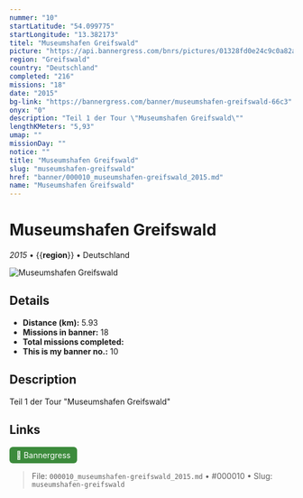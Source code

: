 ```yaml
---
nummer: "10"
startLatitude: "54.099775"
startLongitude: "13.382173"
titel: "Museumshafen Greifswald"
picture: "https://api.bannergress.com/bnrs/pictures/01328fd0e24c9c0a82a36a93613be784"
region: "Greifswald"
country: "Deutschland"
completed: "216"
missions: "18"
date: "2015"
bg-link: "https://bannergress.com/banner/museumshafen-greifswald-66c3"
onyx: "0"
description: "Teil 1 der Tour \"Museumshafen Greifswald\""
lengthKMeters: "5,93"
umap: ""
missionDay: ""
notice: ""
title: "Museumshafen Greifswald"
slug: "museumshafen-greifswald"
href: "banner/000010_museumshafen-greifswald_2015.md"
name: "Museumshafen Greifswald"
---
```

# Museumshafen Greifswald

*2015* • {{__region__}} • Deutschland

![Museumshafen Greifswald](https://api.bannergress.com/bnrs/pictures/01328fd0e24c9c0a82a36a93613be784)



## Details
- **Distance (km):** 5.93
- **Missions in banner:** 18
- **Total missions completed:** 
- **This is my banner no.:** 10



## Description
Teil 1 der Tour "Museumshafen Greifswald"



## Links
<a href="https://bannergress.com/banner/museumshafen-greifswald-66c3" target="_blank" style="display:inline-block;margin-right:8px;padding:6px 12px;background:#3c8b3c;color:#fff;text-decoration:none;border-radius:6px;">🔗 Bannergress</a>



> File: `000010_museumshafen-greifswald_2015.md` • #000010 • Slug: `museumshafen-greifswald`
